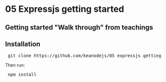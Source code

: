 # 05 Expressjs getting started
## Getting started "Walk through" from teachings

## Installation

<pre> git clone https://github.com/keanodejs/05_expressjs_getting_started.git </pre>   

Then run:    

<pre> npm install </pre>
